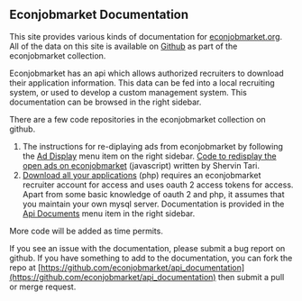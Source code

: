 ## Econjobmarket Documentation

This site provides various kinds of documentation for [econjobmarket.org](https://econjobmarket.org). All of the data on this site is available on [Github](https://github.com/econjobmarket) as part of the econjobmarket collection.

Econjobmarket has an api which allows authorized recruiters to download their application information.   This data can be fed into a local recruiting system, or used to develop a custom management system. This documentation can be browsed in the right sidebar.

There are a few code repositories in the econjobmarket collection on github.

1. The instructions for re-diplaying ads from econjobmarket by following the [Ad Display](https://backend.econjobmarket.org/docs/ad-redisplay/Ad-Redisplay.0.md) menu item on the right sidebar. [Code to redisplay the open ads on econjobmarket](https://github.com/econjobmarket/ad-display)  (javascript) written by Shervin Tari.
1. [Download all your applications](https://github.com/download_script) (php) requires an econjobmarket recruiter account for access and uses oauth 2 access tokens for access.  Apart from some basic knowledge of oauth 2 and php, it assumes that you maintain your own mysql server. Documentation is provided in the [Api Documents](docs/api/Api-Documents.0.md) menu item in the right sidebar.

More code will be added as time permits.

If you see an issue with the documentation, please submit a bug report on github.  If you have something to add to the documentation, you can fork the repo at [https://github.com/econjobmarket/api_documentation](https://github.com/econjobmarket/api_documentation) then submit a pull or merge request.